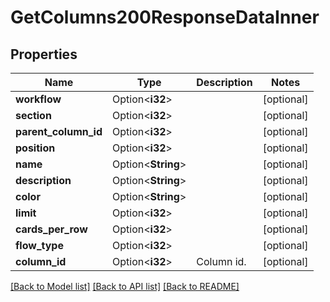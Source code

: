 # GetColumns200ResponseDataInner

## Properties

Name | Type | Description | Notes
------------ | ------------- | ------------- | -------------
**workflow** | Option<**i32**> |  | [optional]
**section** | Option<**i32**> |  | [optional]
**parent_column_id** | Option<**i32**> |  | [optional]
**position** | Option<**i32**> |  | [optional]
**name** | Option<**String**> |  | [optional]
**description** | Option<**String**> |  | [optional]
**color** | Option<**String**> |  | [optional]
**limit** | Option<**i32**> |  | [optional]
**cards_per_row** | Option<**i32**> |  | [optional]
**flow_type** | Option<**i32**> |  | [optional]
**column_id** | Option<**i32**> | Column id. | [optional]

[[Back to Model list]](../README.md#documentation-for-models) [[Back to API list]](../README.md#documentation-for-api-endpoints) [[Back to README]](../README.md)


